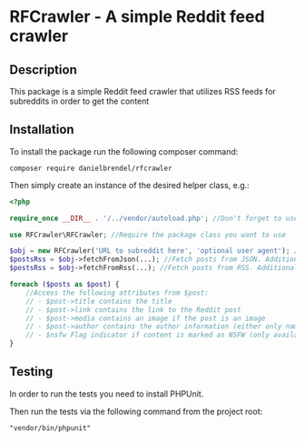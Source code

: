 # RFCrawler - A simple Reddit feed crawler

## Description
This package is a simple Reddit feed crawler that utilizes RSS feeds for subreddits in order to get the content

## Installation
To install the package run the following composer command:
```code
composer require danielbrendel/rfcrawler 
```
Then simply create an instance of the desired helper class, e.g.:
```php
<?php

require_once __DIR__ . '/../vendor/autoload.php'; //Don't forget to use Composer autoloader if not already

use RFCrawler\RFCrawler; //Require the package class you want to use

$obj = new RFCrawler('URL to subreddit here', 'optional user agent'); //Instantiate a new object instance to your feed
$postsRss = $obj->fetchFromJson(...); //Fetch posts from JSON. Additionally pass one of the FETCH_TYPE_* constants in order to specify the sorting type, secondly an array with URLS of which to filter from the posts and thirdly an array of tokens that the media URL must contain at least one of
$postsRss = $obj->fetchFromRss(...); //Fetch posts from RSS. Additionally pass one of the FETCH_TYPE_* constants in order to specify the sorting type, secondly an array with URLS of which to filter from the posts and thirdly an array of tokens that the media URL must contain at least one of

foreach ($posts as $post) {
    //Access the following attributes from $post:
    // - $post->title contains the title
    // - $post->link contains the link to the Reddit post
    // - $post->media contains an image if the post is an image
    // - $post->author contains the author information (either only name when fetching from JSON or name for username and uri for link to profile)
    // - $nsfw Flag indicator if content is marked as NSFW (only available for JSON queries)
}
```

## Testing
In order to run the tests you need to install PHPUnit.

Then run the tests via the following command from the project root:
```
"vendor/bin/phpunit"
```
